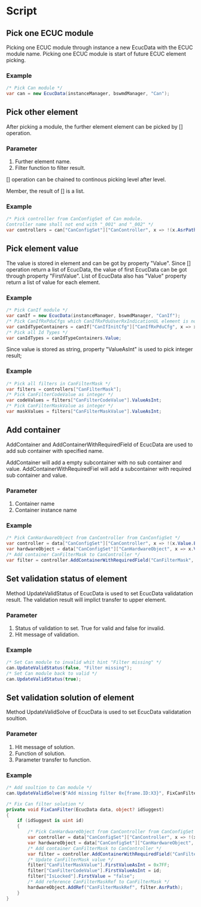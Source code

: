 # Script

## Pick one ECUC module

Picking one ECUC module through instance a new EcucData with the ECUC module name. Picking one ECUC module is start of future ECUC element picking.

### Example

```c#
/* Pick Can module */
var can = new EcucData(instanceManager, bswmdManager, "Can");
```

## Pick other element

After picking a module, the further element element can be picked by [] operation.

### Parameter

1. Further element name.
2. Filter function to filter result.

[] operation can be chained to continous picking level after level.

Member, the result of [] is a list.

### Example

```c#
/* Pick controller from CanConfigSet of Can module.
Controller name shall not end with "_001" and "_002" */
var controllers = can["CanConfigSet"]["CanController", x => !(x.AsrPathShort.EndsWith("_001") || x.AsrPathShort.EndsWith("_002"))];
```

## Pick element value

The value is stored in element and can be got by property "Value".
Since [] operation return a list of EcucData, the value of first EcucData can be got through property "FirstValue".
List of EcucData also has "Value" property return a list of value for each element.

### Example

```c#
/* Pick CanIf module */
var canIf = new EcucData(instanceManager, bswmdManager, "CanIf");
/* Pick CanIfRxPduCfgs which CanIfRxPduUserRxIndicationUL element is not "CAN_NM" */
var canIdTypeContainers = canIf["CanIfInitCfg"]["CanIfRxPduCfg", x => x["CanIfRxPduUserRxIndicationUL"].FirstValue != "CAN_NM"]["CanIfRxPduCanIdType"];
/* Pick all Id Types */
var canIdTypes = canIdTypeContainers.Value;
```

Since value is stored as string, property "ValueAsInt" is used to pick integer result;

### Example

```c#
/* Pick all filters in CanFilterMask */
var filters = controllers["CanFilterMask"];
/* Pick CanFilterCodeValue as integer */
var codeValues = filters["CanFilterCodeValue"].ValueAsInt;
/* Pick CanFilterMaskValue as integer */
var maskValues = filters["CanFilterMaskValue"].ValueAsInt;
```

## Add container

AddContainer and AddContainerWithRequiredField of EcucData are used to add sub container with specified name.

AddContainer will add a empty subcontainer with no sub container and value.
AddContainerWithRequiredFiel will add a subcontainer with required sub container and value.

### Parameter

1. Container name
2. Container instance name

### Example

```c#
/* Pick CanHardwareObject from CanController from CanConfigSet */
var controller = data["CanConfigSet"]["CanController", x => !(x.Value.EndsWith("_001") || x.Value.EndsWith("_002"))].First;
var hardwareObject = data["CanConfigSet"]["CanHardwareObject", x => x.Value.EndsWith("Rx")].First;
/* Add container CanFilterMask to CanController */
var filter = controller.AddContainerWithRequiredField("CanFilterMask", $"CanFilterMaskRx_0x{id:X3}");
```

## Set validation status of element

Method UpdateValidStatus of EcucData is used to set EcucData validatation result. The validation  result will implict transfer to upper element.

### Parameter

1. Status of validation to set. True for valid and false for invalid.
2. Hit message of validation.

### Example

```c#
/* Set Can module to invalid whit hint "Filter missing" */
can.UpdateValidStatus(false, "Filter missing");
/* Set Can module back to valid */
can.UpdateValidStatus(true);
```

## Set validation solution of element

Method UpdateValidSolve of EcucData is used to set EcucData validatation soultion.

### Parameter

1. Hit message of solution.
2. Function of solution.
3. Parameter transfer to function.

### Example

```c#
/* Add soultion to Can module */
can.UpdateValidSolve($"Add missing filter 0x{frame.ID:X3}", FixCanFilter, frame.ID);

/* Fix Can filter solution */
private void FixCanFilter(EcucData data, object? idSuggest)
{
    if (idSuggest is uint id)
    {
        /* Pick CanHardwareObject from CanController from CanConfigSet */
        var controller = data["CanConfigSet"]["CanController", x => !(x.Value.EndsWith("_001") || x.Value.EndsWith("_002"))].First;
        var hardwareObject = data["CanConfigSet"]["CanHardwareObject", x => x.Value.EndsWith("Rx")].First;
        /* Add container CanFilterMask to CanController */
        var filter = controller.AddContainerWithRequiredField("CanFilterMask", $"CanFilterMaskRx_0x{id:X3}");
        /* Update CanFilterMask value */
        filter["CanFilterMaskValue"].FirstValueAsInt = 0x7FF;
        filter["CanFilterCodeValue"].FirstValueAsInt = id;
        filter["IsLocked"].FirstValue = "false";
        /* Add reference CanFilterMaskRef to CanFilterMask */
        hardwareObject.AddRef("CanFilterMaskRef", filter.AsrPath);
    }
}
```
